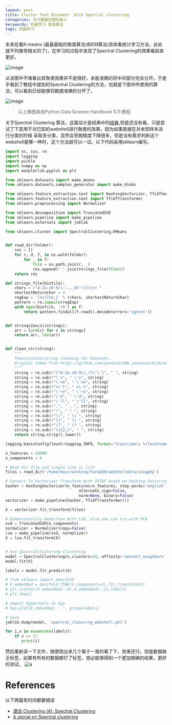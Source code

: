 ```yaml
---
layout: post
title: Cluster Text Document  With Spectral clustering
categories: 学习数据挖掘的路上
kerywords: 机器学习 聚类算法
tags: 机器学习
---
```


本来在看K-means (最最基础的聚类算法)和EM算法(具体看统计学习方法，此处就不列推导相关的了)，在学习的过程中发现了Spectral Clustering的效果看起来更好。

![image](https://user-images.githubusercontent.com/12653147/38567292-5ce51ab4-3d18-11e8-8aaf-9d600e56cbcb.png)

从该图中不难看出其聚类效果并不是很好，未能准确的将中间部分完全分开。于是乎看到了教程中提到的Spectral Clustering的方法，也就是下图中所使用的算法，可以看到已经能够将数据准确的分开了。

![image](https://user-images.githubusercontent.com/12653147/38567329-7a65e5c8-3d18-11e8-8bbc-cd6ffdcc32a3.png)

> 以上两图来自Python Data Science Handbook 5.11 教程

关于Spectral Clustering 算法，这篇估计是经典中的[经典](https://arxiv.org/pdf/0711.0189.pdf),但是还没有看。只是尝试了下其用于对已知的webshell进行聚类的效果。因为如果直接在对未知样本进行分类的时候
采取多分类，显然会导致精度下降很多，但是当有需求判断这个webshell是哪一种时，这个方法就可以一试。以下代码采用sklearn编写。

```python
import os, sys, re
import logging
import pickle
import numpy as np
import matplotlib.pyplot as plt

from sklearn.datasets import make_moons
from sklearn.datasets.samples_generator import make_blobs

from sklearn.feature_extraction.text import HashingVectorizer, TfidfVectorizer
from sklearn.feature_extraction.text import TfidfTransformer
from sklearn.preprocessing import Normalizer

from sklearn.decomposition import TruncatedSVD
from sklearn.pipeline import make_pipeline
from sklearn.externals import joblib

from sklearn.cluster import SpectralClustering,KMeans


def read_dir(folder):
    res = []
    for r, d, f, in os.walk(folder):
        for _ in f:
            file = os.path.join(r, _)
            res.append(" ".join(strings_file(file)))
    return res

def strings_file(binfile):
    chars = r"A-Za-z0-9/\-:.,_$%'()[\]<> "
    shortestReturnChar = 4
    regExp = '[%s]{%d,}' % (chars, shortestReturnChar)
    pattern = re.compile(regExp)
    with open(binfile, 'rb') as f:
        return pattern.findall(f.read().decode(errors='ignore'))


def strings2ascii(strings):
    arr = [ord(c) for c in strings]
    return arr, len(arr)


def clean_str(string):
    """
    Tokenization/string cleaning for datasets.
    Original taken from https://github.com/yoonkim/CNN_sentence/blob/master/process_data.py
    """
    string = re.sub(r"[^A-Za-z0-9(),!?\'\`]", " ", string)
    string = re.sub(r"\'s", " \'s", string)
    string = re.sub(r"\'ve", " \'ve", string)
    string = re.sub(r"n\'t", " n\'t", string)
    string = re.sub(r"\'re", " \'re", string)
    string = re.sub(r"\'d", " \'d", string)
    string = re.sub(r"\'ll", " \'ll", string)
    string = re.sub(r",", " , ", string)
    string = re.sub(r"!", " ! ", string)
    string = re.sub(r"\(", " \( ", string)
    string = re.sub(r"\)", " \) ", string)
    string = re.sub(r"\?", " \? ", string)
    string = re.sub(r"\s{2,}", " ", string)
    return string.strip().lower()

logging.basicConfig(level=logging.INFO, format='%(asctime)s %(levelname)s %(message)s')

n_features = 20000
n_components = 6

# Read dir file and single line in list
files = read_dir('/home/mour/working/YaraGEN/webshelldata/uniqphp')

# Convert To Vectorizer Transform With TFIDF based on Hashing Vectorizer
hasher = HashingVectorizer(n_features=n_features, stop_words='english',
                                alternate_sign=False,
                                norm=None, binary=False)
vectorizer = make_pipeline(hasher, TfidfTransformer())

X = vectorizer.fit_transform(files)

# Dimensionality Reduction With LSA, also you can try with PCA
svd = TruncatedSVD(n_components)
normalizer = Normalizer(copy=False)
lsa = make_pipeline(svd, normalizer)
X = lsa.fit_transform(X)


# Use SpectralClustering Clustering
model = SpectralClustering(n_clusters=10, affinity='nearest_neighbors', assign_labels='kmeans')
model.fit(X)

labels = model.fit_predict(X)

# from sklearn import manifold
# X_embedded = manifold.TSNE(n_components=2).fit_transform(X)
# plt.scatter(X_embedded[:,0],X_embedded[:,1],labels)
# plt.show()

# import hypertools as hyp
# hyp.plot(X_embedded, '.', group=labels)

# Save
joblib.dump(model, 'spectral_clusering_webshell.pkl')

```

```python
for i,x in enumerate(labels):
    if x == 1:
       print(i)
```
然后重新读一下文件，随便挑出来几个属于一类的看了下，效果还行。但是数据缺乏标签，如果有所有的数据都打了标签，想必能够得到一个更加精确的结果，更好的测试。
![a](https://user-images.githubusercontent.com/12653147/38570572-bf352aee-3d20-11e8-846f-89907ed9f3dc.png)


# References
以下两篇有时间都要细读

* [漫谈 Clustering (4): Spectral Clustering](http://blog.pluskid.org/?p=287)
* [A utorial on Spectral clustering](https://arxiv.org/pdf/0711.0189.pdf)